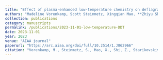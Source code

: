```yaml
---
title: "Effect of plasma-enhanced low-temperature chemistry on deflagration-to-detonation transition in a microchannel"
authors: "Madeline Vorenkamp, Scott Steinmetz, Xingqian Mao, **Zhiyu Shi**, Andrey Starikovskiy, Yiguang Ju, Christopher Kliewer"
collection: publications
category: manuscripts       
permalink: /publications/2023-11-01-low-temperature-DDT
date: 2023-11-01
year: 2023
venue: "AIAA journal"
paperurl: "https://arc.aiaa.org/doi/full/10.2514/1.J062966"
citation: "Vorenkamp, M., Steinmetz, S., Mao, X., Shi, Z., Starikovskiy, A., Ju, Y., & Kliewer, C. (2023). Effect of plasma-enhanced low-temperature chemistry on deflagration-to-detonation transition in a microchannel. AIAA journal, 61(11), 4821-4827."
---
```

